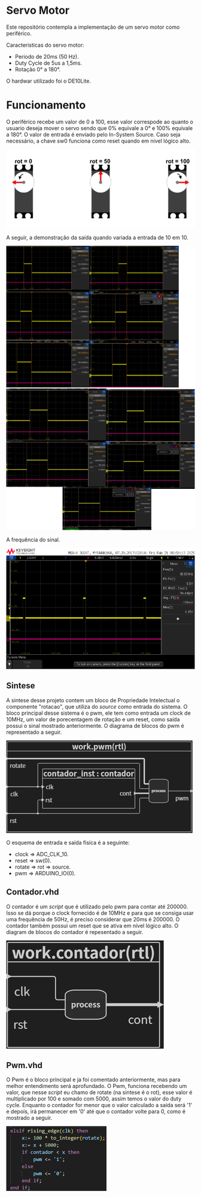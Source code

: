 # Servo Motor

Este repositório contempla a implementação de um servo motor como periférico.

Caracteristicas do servo motor:
- Periodo de 20ms (50 Hz).
- Duty Cycle de 5us a 1,5ms.
- Rotação 0° a 180°.

O hardwar utilizado foi o DE10Lite.

# Funcionamento

O periférico recebe um valor de 0 a 100, esse valor correspode ao quanto o usuario deseja mover o servo sendo que 0% equivale a 0° e 100% equivale a 180°. O valor de entrada é enviado  pelo In-System Source. 
Caso seja necessário, a chave sw0 funciona como reset quando em nivel lógico alto. 

![rotacao](../servo_motor/img/r.png)


A seguir, a demonstração da saída quando variada a entrada de 10 em 10.

![demonstração](../servo_motor/img/demonstracao1.png)
![demonstração](../servo_motor/img/demonstracao2.jpg)

A frequência do sinal.

![Frequência](../servo_motor/img/50Hz.png)

## Sintese 

 A sintese desse projeto contem um bloco de Propriedade Intelectual o componente "rotacao", que utiliza do *source* como entrada do sistema. O bloco principal desse sistema é o pwm, ele tem como entrada um clock de 10MHz, um valor de porecentagem de rotação e um reset, como saída possui o sinal mostrado anteriormente. O diagrama de blocos do pwm é representado a seguir. 

 ![Diagrama de blocos pwm](../servo_motor/img/blockdiagrampwm.png)

O esquema de entrada e saída fisíca é a seguinte:
- clock  => ADC_CLK_10.
- reset  => sw(0).
- rotate => rot => source.
- pwm => ARDUINO_IO(0).

## Contador.vhd

O contador é um *script* que é utilizado pelo pwm para contar até 200000. Isso se dá porque o clock fornecido é de 10MHz e para que se consiga usar uma frequência de 50Hz, é preciso considerar que 20ms é 200000. O contador também possui um reset que se ativa em nível lógico alto. O diagram de blocos do contador é repesentado a seguir.

![Diagrama de blocos do contador](../servo_motor/img/blockdiagramcontador.png)

## Pwm.vhd

O Pwm é o bloco principal e ja foi comentado anteriormente, mas para melhor entendimento será aprofundado. 
O Pwm, funciona recebendo um valor, que nesse *script* eu chamo de rotate (na sintese é o rot), esse valor é multiplicado por 100 e somado com 5000, assim temos o valor do duty cycle. Enquanto o contador for menor que o valor calculado a saída será '1' e depois, irá permanecer em '0' até que o contador volte para 0, como é mostrado a seguir.

![script pwm](../servo_motor/img/scriptpwm.png)
